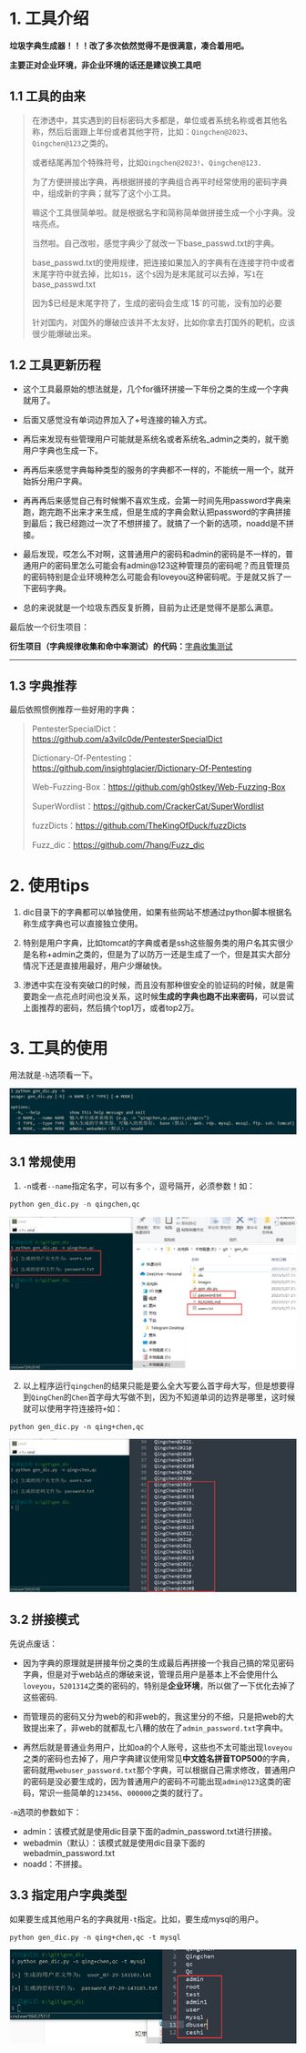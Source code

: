 # 1. 工具介绍

**垃圾字典生成器！！！改了多次依然觉得不是很满意，凑合着用吧。**

**主要正对企业环境，非企业环境的话还是建议换工具吧**

## 1.1 工具的由来

> 在渗透中，其实遇到的目标密码大多都是，单位或者系统名称或者其他名称，然后后面跟上年份或者其他字符，比如：`Qingchen@2023`、`Qingchen@123`之类的。
> 
> 或者结尾再加个特殊符号，比如`Qingchen@2023!`、`Qingchen@123.`
> 
> 为了方便拼接出字典，再根据拼接的字典组合再平时经常使用的密码字典中，组成新的字典；就写了这个小工具。
> 
> 嘛这个工具很简单啦。就是根据名字和简称简单做拼接生成一个小字典。没啥亮点。
> 
> 当然啦。自己改啦，感觉字典少了就改一下base_passwd.txt的字典。
> 
> base_passwd.txt的使用规律，把连接如果加入的字典有在连接字符中或者末尾字符中就去掉，比如`1$`，这个`$`因为是末尾就可以去掉，写`1`在base_passwd.txt
> 
> 因为$已经是末尾字符了，生成的密码会生成`1$`的可能，没有加的必要
> 
> 针对国内，对国外的爆破应该并不太友好，比如你拿去打国外的靶机，应该很少能爆破出来。

## 1.2 工具更新历程

+ 这个工具最原始的想法就是，几个for循环拼接一下年份之类的生成一个字典就用了。

+ 后面又感觉没有单词边界加入了+号连接的输入方式。

+ 再后来发现有些管理用户可能就是系统名或者系统名_admin之类的，就干脆用户字典也生成一下。

+ 再再后来感觉字典每种类型的服务的字典都不一样的，不能统一用一个，就开始拆分用户字典。

+ 再再再后来感觉自己有时候懒不喜欢生成，会第一时间先用password字典来跑，跑完跑不出来才来生成，但是生成的字典会默认把password的字典拼接到最后；我已经跑过一次了不想拼接了。就搞了一个新的选项，noadd是不拼接。

+ 最后发现，哎怎么不对啊，这普通用户的密码和admin的密码是不一样的，普通用户的密码里怎么可能会有admin@123这种管理员的密码呢？而且管理员的密码特别是企业环境种怎么可能会有loveyou这种密码呢。于是就又拆了一下密码字典。

+ 总的来说就是一个垃圾东西反复折腾，目前为止还是觉得不是那么满意。

最后放一个衍生项目：

**衍生项目（字典规律收集和命中率测试）的代码：**[字典收集测试](https://github.com/qingchenhh/Simple-dictionary-generator/tree/main/pass_test)

---

## 1.3 字典推荐

最后依照惯例推荐一些好用的字典：

> PentesterSpecialDict：https://github.com/a3vilc0de/PentesterSpecialDict
>
> Dictionary-Of-Pentesting：https://github.com/insightglacier/Dictionary-Of-Pentesting
>
> Web-Fuzzing-Box：https://github.com/gh0stkey/Web-Fuzzing-Box
>
> SuperWordlist：https://github.com/CrackerCat/SuperWordlist
>
> fuzzDicts：https://github.com/TheKingOfDuck/fuzzDicts
>
> Fuzz_dic：https://github.com/7hang/Fuzz_dic

# 2. 使用tips

1. dic目录下的字典都可以单独使用，如果有些网站不想通过python脚本根据名称生成字典也可以直接独立使用。

2. 特别是用户字典，比如tomcat的字典或者是ssh这些服务类的用户名其实很少是名称+admin之类的，但是为了以防万一还是生成了一个，但是其实大部分情况下还是直接用最好，用户少爆破快。

3. 渗透中实在没有突破口的时候，而且没有那种很安全的验证码的时候，就是需要跑全一点花点时间也没关系，这时候**生成的字典也跑不出来密码**，可以尝试上面推荐的密码，然后搞个top1万，或者top2万。

# 3. 工具的使用

用法就是`-h`选项看一下。

![1690611005844](images/1690611005844.png)

## 3.1 常规使用

1. ` -n `或者` --name `指定名字，可以有多个，逗号隔开，必须参数！如：

``` python
python gen_dic.py -n qingchen,qc
```

![1685195853899](images/1685195853899.png)

2. 以上程序运行`qingchen`的结果只能是要么全大写要么首字母大写，但是想要得到`QingChen`的`Chen`首字母大写做不到，因为不知道单词的边界是哪里，这时候就可以使用字符连接符`+`如：

```
python gen_dic.py -n qing+chen,qc
```

![1685195984170](images/1685195984170.png)

## 3.2 拼接模式

先说点废话：
+ 因为字典的原理就是拼接年份之类的生成最后再拼接一个我自己搞的常见密码字典，但是对于web站点的爆破来说，管理员用户是基本上不会使用什么`loveyou`，`5201314`之类的密码的，特别是**企业环境**，所以做了一下优化去掉了这些密码.

+ 而管理员的密码又分为web的和非web的，我这里分的不细，只是把web的大致提出来了，非web的就都乱七八糟的放在了`admin_password.txt`字典中。

+ 再然后就是普通业务用户，比如oa的个人账号，这些也不太可能出现`loveyou`之类的密码也去掉了，用户字典建议使用常见**中文姓名拼音TOP500**的字典，密码就用`webuser_password.txt`那个字典，可以根据自己需求修改，普通用户的密码是没必要生成的，因为普通用户的密码不可能出现`admin@123`这类的密码，常识一些简单的`123456`、`000000`之类的就行了。

`-m`选项的参数如下：

+ admin：该模式就是使用dic目录下面的admin_password.txt进行拼接。
+ webadmin（默认）：该模式就是使用dic目录下面的webadmin_password.txt
+ noadd：不拼接。

## 3.3 指定用户字典类型

如果要生成其他用户名的字典就用`-t`指定。比如，要生成mysql的用户。

```
python gen_dic.py -n qing+chen,qc -t mysql
```

![1690612315628](images/1690612315628.png)
